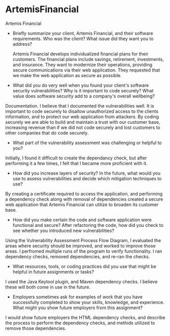# ArtemisFinancial
Artemis Financial

- Briefly summarize your client, Artemis Financial, and their software requirements. Who was the client? What issue did they want you to address?

  Artemis Financial develops individualized financial plans for their customers. The financial plans include savings, retirement, investments, and insurance. They want to modernize their operations, providing secure communications via their web application. They requested that we make the web application as secure as possible. 
  
- What did you do very well when you found your client's software security vulnerabilities? Why is it important to code securely? What value does software security add to a company's overall wellbeing?

Documentation. I believe that I documented the vulnerabilities well. 
It is important to code securely to disallow unauthorized access to the clients information, and to protect our web application from attackers. By coding securely we are able to build and maintain a trust with our customer base, increasing revenue than if we did not code securely and lost customers to other companies that do code securely.
  
- What part of the vulnerability assessment was challenging or helpful to you?

Initially, I found it difficult to create the dependancy check, but after performing it a few times, I felt that I became more proficient with it. 
  
- How did you increase layers of security? In the future, what would you use to assess vulnerabilities and decide which mitigation techniques to use?

By creating a certificate required to access the application, and performing a dependency check along with removal of dependencies created a secure web application that Artemis Financial can utilize to broaden its customer base. 
  
- How did you make certain the code and software application were functional and secure? After refactoring the code, how did you check to see whether you introduced new vulnerabilities?

Using the Vulnerability Assessment Process Flow Diagram, I evaluated the areas where security should be improved, and worked to improve those areas. I perfromed multiple runs of the program to verify functionality. I ran dependency checks, removed dependencies, and re-ran the checks. 
  
- What resources, tools, or coding practices did you use that might be helpful in future assignments or tasks?

I used the Java Keytool plugin, and Maven dependency checks. I believe these will both come in use in the future.
  
- Employers sometimes ask for examples of work that you have successfully completed to show your skills, knowledge, and experience. What might you show future employers from this assignment?

I would show future employers the HTML dependency checks, and describe the process to perform the dependency checks, and methids utilized to remove those dependencies. 

